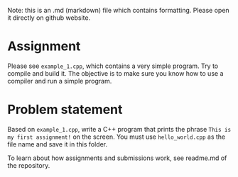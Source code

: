 Note: this is an .md (markdown) file which contains formatting. Please open it directly on github website.

# Assignment

Please see `example_1.cpp`, which contains a very simple program. Try to compile and build it. The objective is to make sure you know how to use a compiler and run a simple program. 

# Problem statement
Based on `example_1.cpp`, write a C++ program that prints the phrase `This is my first assignment!` on the screen. You must use `hello_world.cpp` as the file name and save it in this folder.

To learn about how assignments and submissions work, see readme.md of the repository.